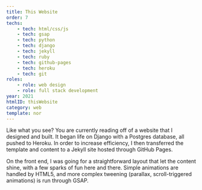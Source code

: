 ```yaml
---
title: This Website
order: 7
techs:
    - tech: html/css/js
    - tech: gsap
    - tech: python
    - tech: django
    - tech: jekyll
    - tech: ruby
    - tech: github-pages
    - tech: heroku
    - tech: git
roles:
    - role: web design
    - role: full stack development
year: 2021
htmlID: thisWebsite
category: web
template: nor
---
```

Like what you see? You are currently reading off of a website that I designed and built. It began life on Django with a Postgres database, all pushed to Heroku. In order to increase efficiency, I then transferred the template and content to a Jekyll site hosted through GitHub Pages. 

On the front end, I was going for a straightforward layout that let the content shine, with a few sparks of fun here and there. Simple animations are handled by HTML5, and more complex tweening (parallax, scroll-triggered animations) is run through GSAP.

